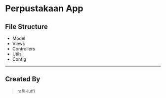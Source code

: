 # Perpustakaan App

## File Structure

- Model
- Views
- Controllers
- Utils
- Config

---

## Created By

> rafli-lutfi
